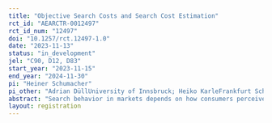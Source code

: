 ```yaml
---
title: "Objective Search Costs and Search Cost Estimation"
rct_id: "AEARCTR-0012497"
rct_id_num: "12497"
doi: "10.1257/rct.12497-1.0"
date: "2023-11-13"
status: "in_development"
jel: "C90, D12, D83"
start_year: "2023-11-15"
end_year: "2024-11-30"
pi: "Heiner Schumacher"
pi_other: "Adrian DüllUniversity of Innsbruck; Heiko KarleFrankfurt School of Finance and Management; Frank VerbovenKU Leuven"
abstract: "Search behavior in markets depends on how consumers perceive the gains from search and their knowledge about the distribution of potential outcomes. To examine how search costs can be estimated accurately, we conduct an online search experiment in which we (a) measure objective search costs by offering piece rates for search in addition to price savings and (b) examine search behavior under varying price scales, price distributions, and searchers’ knowledge about price distributions. We estimate search costs using an empirical model that allows for biased perceptions of the gains from search. The results from the experiment allow us to study which aspects of the search environment influences search cost estimates and informs future empirical work on search markets."
layout: registration
---
```


